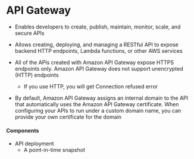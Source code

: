 # API Gateway

- Enables developers to create, publish, maintain, monitor, scale, and secure APIs

- Allows creating, deploying, and managing a RESTful API to expose backend HTTP endpoints, Lambda functions, or other AWS services

- All of the APIs created with Amazon API Gateway expose HTTPS endpoints only. Amazon API Gateway does not support unencrypted (HTTP) endpoints
	- If you use HTTP, you will get Connection refused error

- By default, Amazon API Gateway assigns an internal domain to the API that automatically uses the Amazon API Gateway certificate. When configuring your APIs to run under a custom domain name, you can provide your own certificate for the domain


#### Components
- API deployment
	- A point-in-time snapshot

